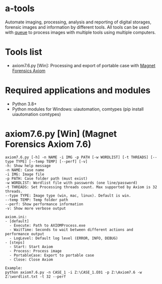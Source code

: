 # a-tools
Automate imaging, processing, analysis and reporting of digital storages, forensic images and information by different tools.
All tools can be used with [queue](https://github.com/daniel-radesjo/queue) to process images with multiple tools using multiple computers.

# Tools list
- axiom7.6.py [Win]: Processing and export of portable case with [Magnet Forensics Axiom](https://www.magnetforensics.com/products/magnet-axiom)

# Required applications and modules
- Python 3.8+
- Python modules for Windows: uiautomation, comtypes (pip install uiautomation comtypes)

# axiom7.6.py [Win] (Magnet Forensics Axiom 7.6)
```
axiom7.6.py [-h] -n NAME -i IMG -p PATH [-w WORDLIST] [-t THREADS] [--type TYPE] [--temp TEMP] [--perf] [-v]
-h: Show help message
-n NAME: Case name
-i IMG: Image file
-p PATH: Case folder path (must exist)
-w WORDLIST: Wordlist file with passwords (one line/password)
-t THREADS: Set Processing threads count. Max supported by Axiom is 32 threads.
--type TYPE: Image type (win, mac, linux). Default is win.
--temp TEMP: Temp folder path
--perf: Show performance information
-v: Show more verbose output

axiom.ini:
- [default]
  - Execute: Path to AXIOMProcess.exe
  - WaitTime: Seconds to wait between different actions and performance output
  - LogLevel: Default log level (ERROR, INFO, DEBUG)
- [steps]
  - Start: Start Axiom
  - Process: Process image
  - PortableCase: Export to portable case
  - Close: Close Axiom

Example:
python axiom7.6.py -n CASE_1 -i Z:\CASE_1.E01 -p Z:\Axiom7.6 -w Z:\wordlist.txt -t 32 --perf
```

